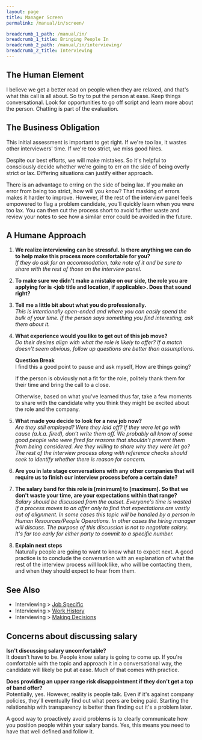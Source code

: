```yaml
---
layout: page
title: Manager Screen
permalink: /manual/in/screen/

breadcrumb_1_path: /manual/in/
breadcrumb_1_title: Bringing People In
breadcrumb_2_path: /manual/in/interviewing/
breadcrumb_2_title: Interviewing
---
```


## The Human Element
I believe we get a better read on people when they are relaxed, and that's
what this call is all about. So try to put the person at ease. Keep things 
conversational. Look for opportunities to go off script and learn more about
the person. Chatting is part of the evaluation.

## The Business Obligation
This initial assessment is important to get right. If we're too lax, it wastes 
other interviewers' time. If we're too strict, we miss good hires. 

Despite our best efforts, we will make mistakes. So it's helpful to consciously 
decide whether we're going to err on the side of being overly strict or lax. 
Differing situations can justify either approach.

There is an advantage to erring on the side of being lax. If you make an 
error from being too strict, how will you know? That masking of errors makes it 
harder to improve. However, if the rest of the interview panel feels empowered 
to flag a problem candidate, you'll quickly learn when you were too lax. You 
can then cut the process short to avoid further waste and review your notes to 
see how a similar error could be avoided in the future.

## A Humane Approach

1. **We realize interviewing can be stressful. Is there anything we can do to
help make this process more comfortable for you?**  
*If they do ask for an accommodation, take note of it and be sure to share with
the rest of those on the interview panel.*

2. **To make sure we didn't make a mistake on our side, the role you are
applying for is <job title and location, if applicable>. Does that sound
right?**  

3. **Tell me a little bit about what you do professionally.**  
*This is intentionally open-ended and where you can easily spend the bulk of 
your time. If the person says something you find interesting, ask them about 
it.*

4. **What experience would you like to get out of this job move?**  
*Do their desires align with what the role is likely to offer? If a match 
doesn't seem obvious, follow up questions are better than assumptions.*

    **Question Break**  
    I find this a good point to pause and ask myself, How are things going?

    If the person is obviously not a fit for the role, politely thank them for 
    their time and bring the call to a close.

    Otherwise, based on what you've learned thus far, take a few moments to 
    share with the candidate why you think they might be excited about the role 
    and the company. 


5. **What made you decide to look for a new job now?**  
*Are they still employed? Were they laid off? If they were let go with cause 
(a.k.a. fired), don't write them off. We probably all know of some good people 
who were fired for reasons that shouldn't prevent them from being considered. 
Are they willing to share why they were let go? The rest of the interview 
process along with reference checks should seek to identify whether there is 
reason for concern.*


6. **Are you in late stage conversations with any other companies that will 
require us to finish our interview process before a certain date?**  

7. **The salary band for this role is [minimum] to [maximum]. So that we don't 
waste your time, are your expectations within that range?**  
*Salary should be discussed from the outset. Everyone's time is wasted if
a process moves to an offer only to find that expectations are vastly out
of alignment. In some cases this topic will be handled by a person in Human 
Resources/People Operations. In other cases the hiring manager will discuss.
The purpose of this discussion is not to negotiate salary. It's far too early 
for either party to commit to a specific number.*

8. **Explain next steps**  
Naturally people are going to want to know what to expect next. A good
practice is to conclude the conversation with an explanation of what 
the rest of the interview process will look like, who will be contacting
them, and when they should expect to hear from them.

## See Also

  * Interviewing > [Job Specific]()
  * Interviewing > [Work History]()
  * Interviewing > [Making Decisions]()

## Concerns about discussing salary
**Isn't discussing salary uncomfortable?**  
It doesn't have to be. People know salary is going to come up. If you're 
comfortable with the topic and approach it in a conversational way, the 
candidate will likely be put at ease. Much of that comes with practice. 

**Does providing an upper range risk disappointment if they don't get a 
top of band offer?**  
Potentially, yes. However, reality is people talk. Even if it's against 
company policies, they'll eventually find out what peers are being paid.
Starting the relationship with transparency is better than finding out it's a
problem later.

A good way to proactively avoid problems is to clearly communicate how you
position people within your salary bands. Yes, this means you need to have
that well defined and follow it.


